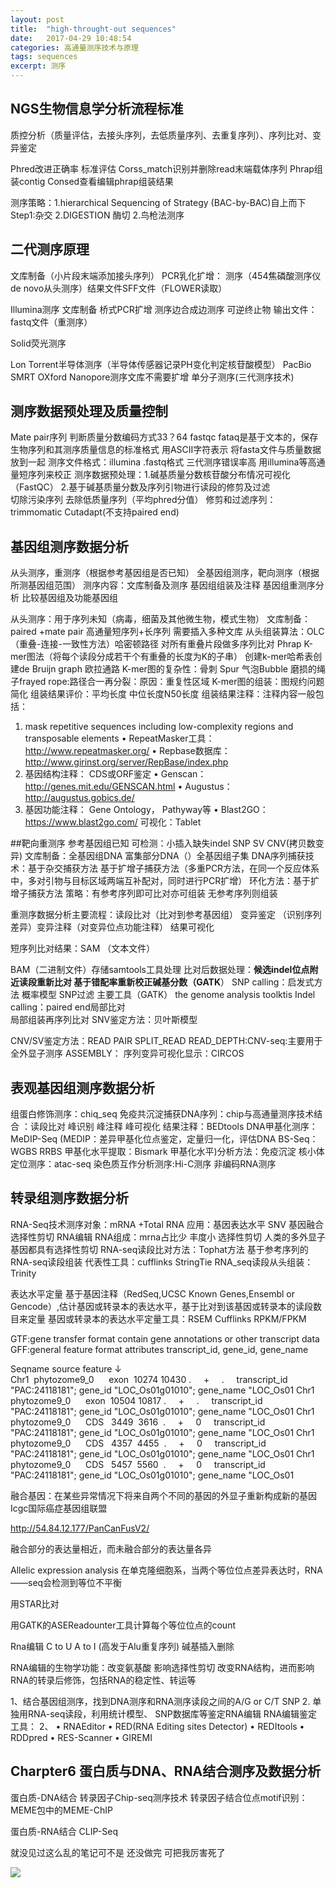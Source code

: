 ```yaml
---
layout: post
title:  "high-throught-out sequences"
date:   2017-04-29 10:48:54
categories: 高通量测序技术与原理
tags: sequences
excerpt: 测序
---
```


## NGS生物信息学分析流程标准
质控分析（质量评估，去接头序列，去低质量序列、去重复序列）、序列比对、变异鉴定


Phred改进正确率 标准评估
Corss_match识别并删除read末端载体序列
Phrap组装contig
Consed查看编辑phrap组装结果

测序策略：1.hierarchical Sequencing of Strategy (BAC-by-BAC)自上而下
Step1:杂交 2.DIGESTION 酶切 2.鸟枪法测序

## 二代测序原理
文库制备（小片段末端添加接头序列） PCR乳化扩增： 测序（454焦磷酸测序仪  de novo从头测序）结果文件SFF文件（FLOWER读取）

Illumina测序 文库制备 桥式PCR扩增 测序边合成边测序 可逆终止物 输出文件：fastq文件（重测序）

Solid荧光测序

Lon Torrent半导体测序（半导体传感器记录PH变化判定核苷酸模型）
PacBio SMRT   OXford Nanopore测序文库不需要扩增 单分子测序(三代测序技术)



## 测序数据预处理及质量控制

Mate pair序列 
判断质量分数编码方式33？64 fastqc  fataq是基于文本的，保存生物序列和其测序质量信息的标准格式 用ASCII字符表示 将fasta文件与质量数据放到一起
测序文件格式：illumina  .fastq格式
三代测序错误率高 用illumina等高通量短序列来校正
测序数据预处理：1.碱基质量分数核苷酸分布情况可视化 （FastQC） 2.基于碱基质量分数及序列引物进行读段的修剪及过滤  
切除污染序列 去除低质量序列（平均phred分值）
修剪和过滤序列：trimmomatic Cutadapt(不支持paired end)

## 基因组测序数据分析

从头测序，重测序（根据参考基因组是否已知）
全基因组测序，靶向测序（根据所测基因组范围）
测序内容：文库制备及测序 基因组组装及注释 基因组重测序分析 比较基因组及功能基因组

从头测序：用于序列未知（病毒，细菌及其他微生物，模式生物）
文库制备：paired +mate pair 高通量短序列+长序列
需要插入多种文库
从头组装算法：OLC（重叠-连接-一致性方法）哈密顿路径 对所有重叠片段做多序列比对
Phrap
K-mer图法（将每个读段分成若干个有重叠的长度为K的子串） 创建k-mer哈希表创建de Bruijn graph 欧拉通路
K-mer图的复杂性：骨刺 Spur 气泡Bubble 磨损的绳子frayed rope:路径合一再分裂：原因：重复性区域
K-mer图的组装：图规约问题 简化
组装结果评价：平均长度 中位长度N50长度 
组装结果注释：注释内容一般包括：
1. mask repetitive sequences including low-complexity regions and
transposable elements
• RepeatMasker工具： http://www.repeatmasker.org/
• Repbase数据库： http://www.girinst.org/server/RepBase/index.php
2. 基因结构注释： CDS或ORF鉴定
• Genscan： http://genes.mit.edu/GENSCAN.html
• Augustus： http://augustus.gobics.de/
3. 基因功能注释： Gene Ontology， Pathyway等
• Blast2GO： https://www.blast2go.com/ 
可视化：Tablet 


##靶向重测序
参考基因组已知 可检测：小插入缺失indel SNP SV CNV(拷贝数变异)
文库制备：全基因组DNA 富集部分DNA（）全基因组子集
DNA序列捕获技术：基于杂交捕获方法 基于扩增子捕获方法（多重PCR方法，在同一个反应体系中，多对引物与目标区域两端互补配对，同时进行PCR扩增）
环化方法：基于扩增子捕获方法
策略：有参考序列即可比对亦可组装 
      无参考序列则组装


重测序数据分析主要流程：读段比对（比对到参考基因组） 变异鉴定 （识别序列差异）变异注释（对变异位点功能注释） 结果可视化
                                                  

短序列比对结果：SAM （文本文件）

BAM（二进制文件）存储samtools工具处理
比对后数据处理：**候选indel位点附近读段重新比对
**基于错配率重新校正碱基分数（GATK****）
SNP calling：启发式方法 概率模型 SNP过滤
主要工具（GATK）  the genome analysis toolktis
Indel calling：paired end局部比对      
局部组装再序列比对
SNV鉴定方法：贝叶斯模型 

CNV/SV鉴定方法：READ PAIR
                SPLIT_READ
                READ_DEPTH:CNV-seq:主要用于全外显子测序
                ASSEMBLY：
序列变异可视化显示：CIRCOS

## 表观基因组测序数据分析

组蛋白修饰测序：chiq_seq 免疫共沉淀捕获DNA序列：chip与高通量测序技术结合 ：读段比对 峰识别 峰注释 峰可视化 结果注释：BEDtools
DNA甲基化测序：MeDIP-Seq (MEDIP：差异甲基化位点鉴定，定量归一化，评估DNA
BS-Seq：WGBS RRBS 甲基化水平提取：Bismark
甲基化水平)分析方法：免疫沉淀
核小体定位测序：atac-seq
染色质互作分析测序:Hi-C测序
非编码RNA测序

## 转录组测序数据分析
RNA-Seq技术测序对象：mRNA +Total RNA
应用：基因表达水平 SNV 基因融合 选择性剪切 RNA编辑
RNA组成：mrna占比少 丰度小
选择性剪切   人类的多外显子基因都具有选择性剪切
RNA-seq读段比对方法：Tophat方法
基于参考序列的RNA-seq读段组装
代表性工具：cufflinks  StringTie
RNA_seq读段从头组装：Trinity

表达水平定量
基于基因注释（RedSeq,UCSC Known Genes,Ensembl or Gencode）,估计基因或转录本的表达水平，基于比对到该基因或转录本的读段数目来定量
基因或转录本的表达水平定量工具：RSEM Cufflinks
RPKM/FPKM

GTF:gene transfer format contain gene annotations or other transcript data
GFF:general feature format 
attributes  transcript_id, gene_id, gene_name

Seqname      source     feature 
↓           
Chr1  phytozome9_0      exon  10274 10430 .     +     .     transcript_id "PAC:24118181"; gene_id "LOC_Os01g01010"; gene_name "LOC_Os01
Chr1  phytozome9_0      exon  10504 10817 .     +     .     transcript_id "PAC:24118181"; gene_id "LOC_Os01g01010"; gene_name "LOC_Os01
Chr1  phytozome9_0      CDS   3449  3616  .     +     0     transcript_id "PAC:24118181"; gene_id "LOC_Os01g01010"; gene_name "LOC_Os01
Chr1  phytozome9_0      CDS   4357  4455  .     +     0     transcript_id "PAC:24118181"; gene_id "LOC_Os01g01010"; gene_name "LOC_Os01
Chr1  phytozome9_0      CDS   5457  5560  .     +     0     transcript_id "PAC:24118181"; gene_id "LOC_Os01g01010"; gene_name "LOC_Os01

融合基因：在某些异常情况下将来自两个不同的基因的外显子重新构成新的基因
Icgc国际癌症基因组联盟 

http://54.84.12.177/PanCanFusV2/

融合部分的表达量相近，而未融合部分的表达量各异

Allelic expression analysis 
在单克隆细胞系，当两个等位位点差异表达时，RNA——seq会检测到等位不平衡


用STAR比对 

用GATK的ASEReadounter工具计算每个等位位点的count


Rna编辑
C to U  A to I (高发于Alu重复序列) 碱基插入删除

RNA编辑的生物学功能：改变氨基酸 影响选择性剪切 改变RNA结构，进而影响RNA的转录后修饰，包括RNA的稳定性、转运等

1、结合基因组测序，找到DNA测序和RNA测序读段之间的A/G or C/T SNP
2. 单独用RNA-seq读段，利用统计模型、 SNP数据库等鉴定RNA编辑 
RNA编辑鉴定工具：
2、
• RNAEditor
• RED(RNA Editing sites Detector)
• REDItools
• RDDpred
• RES-Scanner
• GIREMI 

## Charpter6 蛋白质与DNA、RNA结合测序及数据分析 
蛋白质-DNA结合
转录因子Chip-seq测序技术
转录因子结合位点motif识别：MEME包中的MEME-ChIP


蛋白质-RNA结合
CLIP-Seq

就没见过这么乱的笔记可不是  还没做完  可把我厉害死了 

![](https://image.baidu.com/search/detail?ct=503316480&z=0&ipn=d&word=%E8%A1%A8%E6%83%85%E5%8C%85&hs=2&pn=0&spn=0&di=90249228960&pi=0&rn=1&tn=baiduimagedetail&is=0%2C0&ie=utf-8&oe=utf-8&cl=2&lm=-1&cs=1038066993%2C1670230559&os=1827220315%2C1199054829&simid=4083529950%2C572545978&adpicid=0&lpn=0&ln=30&fr=ala&fm=&sme=&cg=&bdtype=0&oriquery=%E8%A1%A8%E6%83%85%E5%8C%85&objurl=http%3A%2F%2Fimg4.duitang.com%2Fuploads%2Fitem%2F201607%2F12%2F20160712122849_5SJUT.jpeg&fromurl=ippr_z2C%24qAzdH3FAzdH3Fooo_z%26e3B17tpwg2_z%26e3Bv54AzdH3Fks52AzdH3F%3Ft1%3Dma8l0l0m9&gsm=0)

